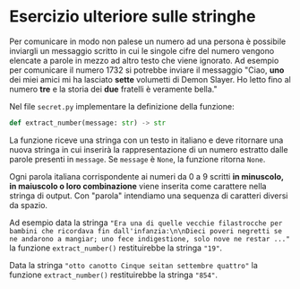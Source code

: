 # Esercizio ulteriore sulle stringhe

Per comunicare in modo non palese un numero ad una persona è possibile inviargli un messaggio scritto in cui le singole cifre del numero vengono elencate a parole in mezzo ad altro testo che viene ignorato. Ad esempio per comunicare il numero 1732 si potrebbe inviare il messaggio "Ciao, **uno** dei miei amici mi ha lasciato **sette** volumetti di Demon Slayer. Ho letto fino al numero **tre** e la storia dei **due** fratelli è veramente bella." 

Nel file `secret.py` implementare la definizione della funzione:
```py
def extract_number(message: str) -> str
```
La funzione riceve una stringa con un testo in italiano e deve ritornare una nuova stringa in cui inserirà la rappresentazione di un numero estratto dalle parole presenti in `message`. Se `message` è `None`, la funzione ritorna `None`.

Ogni parola italiana corrispondente ai numeri da 0 a 9 scritti **in minuscolo, in maiuscolo o loro combinazione** viene inserita come carattere nella stringa di output. Con "parola" intendiamo una sequenza di caratteri diversi da spazio.

Ad esempio data la stringa `"Era una di quelle vecchie filastrocche per bambini che ricordava fin dall'infanzia:\n\nDieci poveri negretti se ne andarono a mangiar; uno fece indigestione, solo nove ne restar ..."` la funzione `extract_number()` restituirebbe la stringa `"19"`.

Data la stringa `"otto canotto Cinque seitan settembre quattro"` la funzione `extract_number()` restituirebbe la stringa `"854"`.
